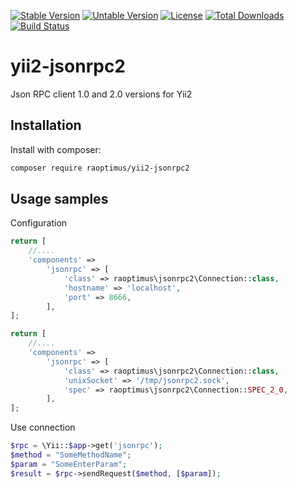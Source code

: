 [![Stable Version](https://poser.pugx.org/raoptimus/yii2-jsonrpc2/v/stable)](https://packagist.org/packages/raoptimus/yii2-jsonrpc2)
[![Untable Version](https://poser.pugx.org/raoptimus/yii2-jsonrpc2/v/unstable)](https://packagist.org/packages/raoptimus/yii2-jsonrpc2)
[![License](https://poser.pugx.org/raoptimus/yii2-jsonrpc2/license)](https://packagist.org/packages/raoptimus/yii2-jsonrpc2)
[![Total Downloads](https://poser.pugx.org/raoptimus/yii2-jsonrpc2/downloads)](https://packagist.org/packages/raoptimus/yii2-jsonrpc2)
[![Build Status](https://travis-ci.com/raoptimus/yii2-jsonrpc2.svg?branch=master)](https://travis-ci.com/raoptimus/yii2-jsonrpc2)

# yii2-jsonrpc2
Json RPC client 1.0 and 2.0 versions for Yii2

## Installation

Install with composer:

```bash
composer require raoptimus/yii2-jsonrpc2
```

## Usage samples

Configuration

```php
return [
    //....
    'components' => 
        'jsonrpc' => [
            'class' => raoptimus\jsonrpc2\Connection::class,
            'hostname' => 'localhost',
            'port' => 8666,
        ],
];
```

```php
return [
    //....
    'components' => 
        'jsonrpc' => [
            'class' => raoptimus\jsonrpc2\Connection::class,
            'unixSocket' => '/tmp/jsonrpc2.sock',
            'spec' => raoptimus\jsonrpc2\Connection::SPEC_2_0,
        ],
];
```

Use connection

```php
$rpc = \Yii::$app->get('jsonrpc');
$method = "SomeMethodName";
$param = "SomeEnterParam";
$result = $rpc->sendRequest($method, [$param]);
```
